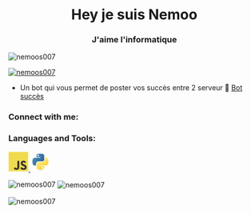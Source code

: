 <h1 align="center">Hey je suis Nemoo</h1>
<h3 align="center">J'aime l'informatique</h3>

<p align="left"> <img src="https://komarev.com/ghpvc/?username=nemoos007&label=Profile%20views&color=0e75b6&style=flat" alt="nemoos007" /> </p>

<p align="left"> <a href="https://github.com/ryo-ma/github-profile-trophy"><img src="https://github-profile-trophy.vercel.app/?username=nemoos007" alt="nemoos007" /></a> </p>

- Un bot qui vous permet de poster vos succès entre 2 serveur 🔭 [Bot succès](https://github.com/Nemoos007/bot-succes)

<h3 align="left">Connect with me:</h3>
<p align="left">
</p>

<h3 align="left">Languages and Tools:</h3>
<p align="left"> <a href="https://developer.mozilla.org/en-US/docs/Web/JavaScript" target="_blank" rel="noreferrer"> <img src="https://raw.githubusercontent.com/devicons/devicon/master/icons/javascript/javascript-original.svg" alt="javascript" width="40" height="40"/> </a> <a href="https://www.python.org" target="_blank" rel="noreferrer"> <img src="https://raw.githubusercontent.com/devicons/devicon/master/icons/python/python-original.svg" alt="python" width="40" height="40"/> </a> </p>

<p><img align="left" src="https://github-readme-stats.vercel.app/api/top-langs?username=nemoos007&show_icons=true&locale=en&layout=compact" alt="nemoos007" /></p>

<p>&nbsp;<img align="center" src="https://github-readme-stats.vercel.app/api?username=nemoos007&show_icons=true&locale=en" alt="nemoos007" /></p>

<p><img align="center" src="https://github-readme-streak-stats.herokuapp.com/?user=nemoos007&" alt="nemoos007" /></p>

